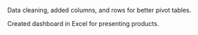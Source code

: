 Data cleaning, added columns, and rows for better pivot tables.

Created dashboard in Excel for presenting products.
